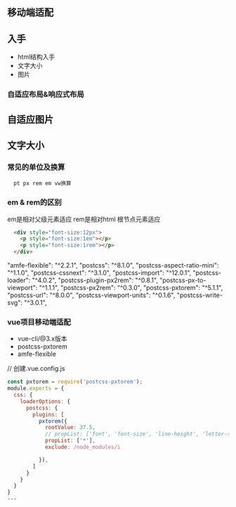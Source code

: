 ## 移动端适配

## 入手
  - html结构入手
  - 文字大小
  - 图片 

### 自适应布局&响应式布局
## 自适应图片
## 文字大小
### 常见的单位及换算
```
  pt px rem em vw换算
```
### em & rem的区别
em是相对父级元素适应
rem是相对html 根节点元素适应
```html
  <div style="font-size:12px">
    <p style="font-size:1em"></p>
    <p style="font-size:1rem"></p>
  </div>
```



  "amfe-flexible": "^2.2.1",
  "postcss": "^8.1.0",
  "postcss-aspect-ratio-mini": "^1.1.0",
  "postcss-cssnext": "^3.1.0",
  "postcss-import": "^12.0.1",
  "postcss-loader": "^4.0.2",
  "postcss-plugin-px2rem": "^0.8.1",
  "postcss-px-to-viewport": "^1.1.1",
  "postcss-px2rem": "^0.3.0",
  "postcss-pxtorem": "^5.1.1",
  "postcss-url": "^8.0.0",
  "postcss-viewport-units": "^0.1.6",
  "postcss-write-svg": "^3.0.1",



  ### vue项目移动端适配
 - vue-cli/@3.x版本
 - postcss-pxtorem
 - amfe-flexible

// 创建.vue.config.js
```js
const pxtorem = require('postcss-pxtorem');
module.exports = {
  css: {
    loaderOptions: {
      postcss: {
        plugins: [
          pxtorem({
            rootValue: 37.5,
            // propList: ['font', 'font-size', 'line-height', 'letter-spacing'],
            propList: ['*'],
            exclude: /node_modules/i

          }),
        ]
      }
    }
  }
}
···

